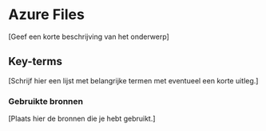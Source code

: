 # Azure Files
[Geef een korte beschrijving van het onderwerp]

## Key-terms
[Schrijf hier een lijst met belangrijke termen met eventueel een korte uitleg.]

### Gebruikte bronnen
[Plaats hier de bronnen die je hebt gebruikt.]